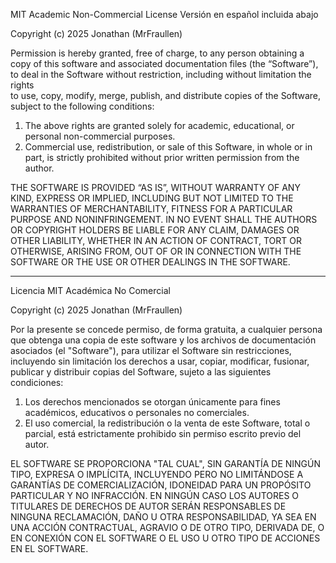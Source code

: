 MIT Academic Non-Commercial License
Versión en español incluida abajo

Copyright (c) 2025 Jonathan (MrFraullen)

Permission is hereby granted, free of charge, to any person obtaining a copy
of this software and associated documentation files (the “Software”), to deal
in the Software without restriction, including without limitation the rights  
to use, copy, modify, merge, publish, and distribute copies of the Software, 
subject to the following conditions:

1. The above rights are granted solely for academic, educational, or personal non-commercial purposes.
2. Commercial use, redistribution, or sale of this Software, in whole or in part, is strictly prohibited without prior written permission from the author.

THE SOFTWARE IS PROVIDED “AS IS”, WITHOUT WARRANTY OF ANY KIND, EXPRESS OR IMPLIED, 
INCLUDING BUT NOT LIMITED TO THE WARRANTIES OF MERCHANTABILITY, FITNESS FOR A PARTICULAR PURPOSE AND NONINFRINGEMENT. 
IN NO EVENT SHALL THE AUTHORS OR COPYRIGHT HOLDERS BE LIABLE FOR ANY CLAIM, DAMAGES OR OTHER LIABILITY, 
WHETHER IN AN ACTION OF CONTRACT, TORT OR OTHERWISE, ARISING FROM, OUT OF OR IN CONNECTION WITH THE SOFTWARE 
OR THE USE OR OTHER DEALINGS IN THE SOFTWARE.

---

Licencia MIT Académica No Comercial

Copyright (c) 2025 Jonathan (MrFraullen)

Por la presente se concede permiso, de forma gratuita, a cualquier persona que obtenga una copia
de este software y los archivos de documentación asociados (el "Software"), para utilizar
el Software sin restricciones, incluyendo sin limitación los derechos a usar, copiar, modificar, 
fusionar, publicar y distribuir copias del Software, sujeto a las siguientes condiciones:

1. Los derechos mencionados se otorgan únicamente para fines académicos, educativos o personales no comerciales.
2. El uso comercial, la redistribución o la venta de este Software, total o parcial, está estrictamente prohibido sin permiso escrito previo del autor.

EL SOFTWARE SE PROPORCIONA "TAL CUAL", SIN GARANTÍA DE NINGÚN TIPO, EXPRESA O IMPLÍCITA, 
INCLUYENDO PERO NO LIMITÁNDOSE A GARANTÍAS DE COMERCIALIZACIÓN, IDONEIDAD PARA UN PROPÓSITO 
PARTICULAR Y NO INFRACCIÓN. EN NINGÚN CASO LOS AUTORES O TITULARES DE DERECHOS DE AUTOR 
SERÁN RESPONSABLES DE NINGUNA RECLAMACIÓN, DAÑO U OTRA RESPONSABILIDAD, YA SEA EN UNA ACCIÓN 
CONTRACTUAL, AGRAVIO O DE OTRO TIPO, DERIVADA DE, O EN CONEXIÓN CON EL SOFTWARE O EL USO 
U OTRO TIPO DE ACCIONES EN EL SOFTWARE.